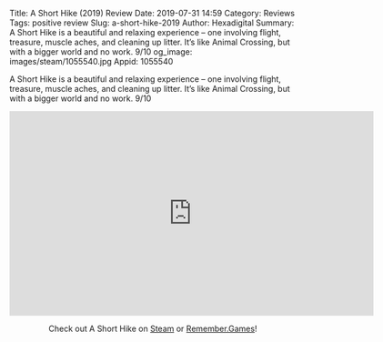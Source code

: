 Title: A Short Hike (2019) Review
Date: 2019-07-31 14:59
Category: Reviews
Tags: positive review
Slug: a-short-hike-2019
Author: Hexadigital
Summary: A Short Hike is a beautiful and relaxing experience – one involving flight, treasure, muscle aches, and cleaning up litter. It’s like Animal Crossing, but with a bigger world and no work. 9/10
og_image: images/steam/1055540.jpg
Appid: 1055540

A Short Hike is a beautiful and relaxing experience – one involving flight, treasure, muscle aches, and cleaning up litter. It’s like Animal Crossing, but with a bigger world and no work. 9/10

<center><iframe src="https://www.youtube.com/embed/1xcAMBE5Xnk?feature=oembed" allow="accelerometer; autoplay; encrypted-media; gyroscope; picture-in-picture" width="640" height="360" frameborder="0"></iframe>

Check out A Short Hike on [Steam](https://store.steampowered.com/app/1055540/?curator_clanid=34633900) or [Remember.Games](https://remember.games/game/29/)!</center>
